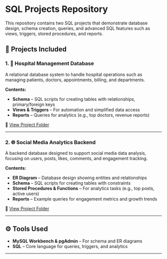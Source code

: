 # SQL Projects Repository  

This repository contains two SQL projects that demonstrate database design, schema creation, queries, and advanced SQL features such as views, triggers, stored procedures, and reports.  

## 📂 Projects Included  

### 1. 🏥 Hospital Management Database  
A relational database system to handle hospital operations such as managing patients, doctors, appointments, billing, and departments.  

**Contents:**  
- **Schema** – SQL scripts for creating tables with relationships, primary/foreign keys  
- **Views & Triggers** – For automation and simplified data access  
- **Reports** – Queries for analytics (e.g., top doctors, revenue reports)  

📁 [View Project Folder](./HospitalManagement)  

---

### 2. 🌐 Social Media Analytics Backend  
A backend database designed to support social media data analysis, focusing on users, posts, likes, comments, and engagement tracking.  

**Contents:**  
- **ER Diagram** – Database design showing entities and relationships  
- **Schema** – SQL scripts for creating tables with constraints  
- **Stored Procedures & Functions** – For analytics tasks (e.g., top posts, active users)  
- **Reports** – Example queries for engagement metrics and growth trends  

📁 [View Project Folder](./SocialMediaAnalytics)  

---

## ⚙️ Tools Used  
- **MySQL Workbench & pgAdmin** – For schema and ER diagrams  
- **SQL** – Core language for queries, triggers, and analytics  

---
